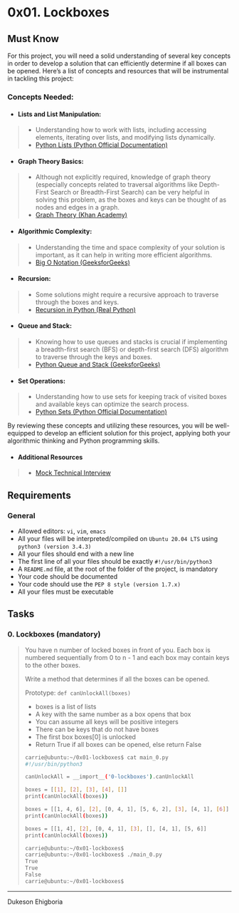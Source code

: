 # 0x01. Lockboxes

## Must Know

For this project, you will need a solid understanding of several key concepts in order to develop a solution that can efficiently determine if all boxes can be opened. Here’s a list of concepts and resources that will be instrumental in tackling this project:

### Concepts Needed:

- #### Lists and List Manipulation:

> - Understanding how to work with lists, including accessing elements, iterating over lists, and modifying lists dynamically.
> - <a href="https://docs.python.org/3/tutorial/datastructures.html" target="_blank">Python Lists (Python Official Documentation)</a>

- #### Graph Theory Basics:

> - Although not explicitly required, knowledge of graph theory (especially concepts related to traversal algorithms like Depth-First Search or Breadth-First Search) can be very helpful in solving this problem, as the boxes and keys can be thought of as nodes and edges in a graph.
> - <a href="https://www.khanacademy.org/computing/computer-science/algorithms/graph-representation/a/representing-graphs" target="_blank">Graph Theory (Khan Academy)</a>

- #### Algorithmic Complexity:

> - Understanding the time and space complexity of your solution is important, as it can help in writing more efficient algorithms.
> - <a href="https://www.geeksforgeeks.org/asymptotic-notation-and-analysis-based-on-input-size-of-algorithms/" target="_blank">Big O Notation (GeeksforGeeks)</a>

- #### Recursion:

> - Some solutions might require a recursive approach to traverse through the boxes and keys.
> - <a href="https://realpython.com/python-recursion/" target="_blank">Recursion in Python (Real Python)</a>

- #### Queue and Stack:

> - Knowing how to use queues and stacks is crucial if implementing a breadth-first search (BFS) or depth-first search (DFS) algorithm to traverse through the keys and boxes.
> - <a href="https://www.geeksforgeeks.org/queue-in-python/" target="_blank">Python Queue and Stack (GeeksforGeeks)</a>

- #### Set Operations:

> - Understanding how to use sets for keeping track of visited boxes and available keys can optimize the search process.
> - <a href="https://docs.python.org/3/tutorial/datastructures.html#sets" target="_blank">Python Sets (Python Official Documentation)</a>

By reviewing these concepts and utilizing these resources, you will be well-equipped to develop an efficient solution for this project, applying both your algorithmic thinking and Python programming skills.

- #### Additional Resources

> - <a href="https://www.youtube.com/watch?v=V8DGdPkBBxg" target="_blank">Mock Technical Interview</a>

## Requirements

### General

- Allowed editors: `vi`, `vim`, `emacs`
- All your files will be interpreted/compiled on `Ubuntu 20.04 LTS` using `python3 (version 3.4.3)`
- All your files should end with a new line
- The first line of all your files should be exactly `#!/usr/bin/python3`
- A `README.md` file, at the root of the folder of the project, is mandatory
- Your code should be documented
- Your code should use the `PEP 8 style (version 1.7.x)`
- All your files must be executable

## Tasks

### 0. Lockboxes (mandatory)

> You have n number of locked boxes in front of you. Each box is numbered sequentially from 0 to n - 1 and each box may contain keys to the other boxes.
>
> Write a method that determines if all the boxes can be opened.
> 
> Prototype: `def canUnlockAll(boxes)`
> - boxes is a list of lists
> - A key with the same number as a box opens that box
> - You can assume all keys will be positive integers
> - There can be keys that do not have boxes
> - The first box boxes[0] is unlocked
> - Return True if all boxes can be opened, else return False
>
> ```bash
> carrie@ubuntu:~/0x01-lockboxes$ cat main_0.py
> #!/usr/bin/python3
> 
> canUnlockAll = __import__('0-lockboxes').canUnlockAll
> 
> boxes = [[1], [2], [3], [4], []]
> print(canUnlockAll(boxes))
> 
> boxes = [[1, 4, 6], [2], [0, 4, 1], [5, 6, 2], [3], [4, 1], [6]]
> print(canUnlockAll(boxes))
> 
> boxes = [[1, 4], [2], [0, 4, 1], [3], [], [4, 1], [5, 6]]
> print(canUnlockAll(boxes))
> 
> carrie@ubuntu:~/0x01-lockboxes$
> carrie@ubuntu:~/0x01-lockboxes$ ./main_0.py
> True
> True
> False
> carrie@ubuntu:~/0x01-lockboxes$
> ```

---

Dukeson Ehigboria